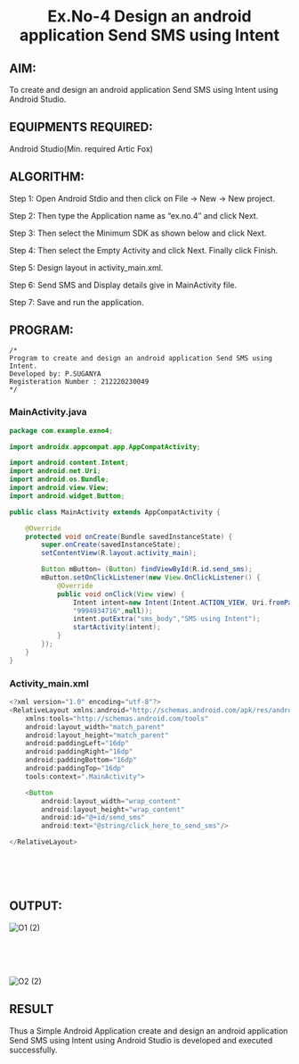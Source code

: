 # <p align="center"> Ex.No-4 Design an android application Send SMS using Intent</P>

## AIM:

To create and design an android application Send SMS using Intent using Android Studio.

## EQUIPMENTS REQUIRED:

Android Studio(Min. required Artic Fox)

## ALGORITHM:

Step 1: Open Android Stdio and then click on File -> New -> New project.

Step 2: Then type the Application name as “ex.no.4″ and click Next. 

Step 3: Then select the Minimum SDK as shown below and click Next.

Step 4: Then select the Empty Activity and click Next. Finally click Finish.

Step 5: Design layout in activity_main.xml.

Step 6: Send SMS and Display details give in MainActivity file.

Step 7: Save and run the application.

## PROGRAM:
```
/*
Program to create and design an android application Send SMS using Intent.
Developed by: P.SUGANYA
Registeration Number : 212220230049
*/
```

### MainActivity.java
```java
package com.example.exno4;

import androidx.appcompat.app.AppCompatActivity;

import android.content.Intent;
import android.net.Uri;
import android.os.Bundle;
import android.view.View;
import android.widget.Button;

public class MainActivity extends AppCompatActivity {

    @Override
    protected void onCreate(Bundle savedInstanceState) {
        super.onCreate(savedInstanceState);
        setContentView(R.layout.activity_main);

        Button mButton= (Button) findViewById(R.id.send_sms);
        mButton.setOnClickListener(new View.OnClickListener() {
            @Override
            public void onClick(View view) {
                Intent intent=new Intent(Intent.ACTION_VIEW, Uri.fromParts("sms",
                "9994934716",null));
                intent.putExtra("sms_body","SMS using Intent");
                startActivity(intent);
            }
        });
    }
}
```

### Activity_main.xml
```java
<?xml version="1.0" encoding="utf-8"?>
<RelativeLayout xmlns:android="http://schemas.android.com/apk/res/android"
    xmlns:tools="http://schemas.android.com/tools"
    android:layout_width="match_parent"
    android:layout_height="match_parent"
    android:paddingLeft="16dp"
    android:paddingRight="16dp"
    android:paddingBottom="16dp"
    android:paddingTop="16dp"
    tools:context=".MainActivity">

    <Button
        android:layout_width="wrap_content"
        android:layout_height="wrap_content"
        android:id="@+id/send_sms"
        android:text="@string/click_here_to_send_sms"/>

</RelativeLayout>
```
</br>
</br>
</br>

## OUTPUT:
![O1 (2)](https://user-images.githubusercontent.com/77089743/167108866-a0a74547-5cb7-4e2b-852d-8a1ad2053580.jpeg)

</br>
</br>
</br>

![O2 (2)](https://user-images.githubusercontent.com/77089743/167108885-1857eaa9-d79f-4c54-bf95-84b80ad0cfb7.jpeg)

## RESULT
Thus a Simple Android Application create and design an android application Send SMS using Intent using Android Studio is developed and executed successfully.
